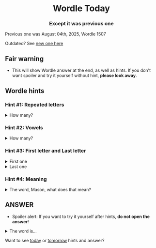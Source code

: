 <h1 align="center">
Wordle Today
</h1>

<h3 align="center">
Except it was previous one
</h3>

Previous one was August 04th, 2025, Wordle 1507

Outdated? See [new one here](README.md)

## Fair warning
- This will show Wordle answer at the end, as well as hints. If you don't want spoiler and try it yourself without hint, **please look away**.

## Wordle hints

### Hint #1: Repeated letters
<details>
  <summary>How many?</summary>
  1 repeated letters.
</details>

### Hint #2: Vowels
<details>
  <summary>How many?</summary>
  There are 1 vowels. In fact, one of them are repeated. If I count that too, there are 2 vowels.
</details>

### Hint #3: First letter and Last letter
<details>
  <summary>First one</summary>
  Begins with the letter "R"
</details>
<details>
  <summary>Last one</summary>
  Ends with the letter "D"
</details>

### Hint #4: Meaning
<details>
  <summary>The word, Mason, what does that mean?</summary>
  A bicycle with no suspension system.
</details>

## ANSWER
- Spoiler alert: If you want to try it yourself after hints, **do not open the answer**!

<details>
  <summary>The word is...</summary>
  RIGID
</details>

Want to see [today](README.md) or [tomorrow](TOMORROW.md) hints and answer?